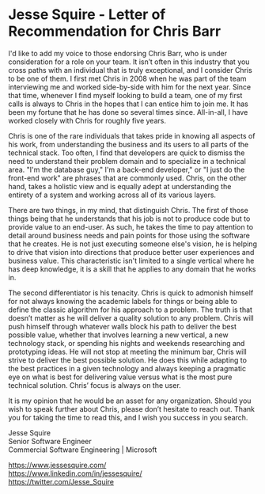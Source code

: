 # Jesse Squire - Letter of Recommendation for Chris Barr

I'd like to add my voice to those endorsing Chris Barr, who is under consideration for a role on your team.  It isn’t often in this industry that you cross paths with an individual that is truly exceptional, and I consider Chris to be one of them.  I first met Chris in 2008 when he was part of the team interviewing me and worked side-by-side with him for the next year.  Since that time, whenever I find myself looking to build a team, one of my first calls is always to Chris in the hopes that I can entice him to join me.  It has been my fortune that he has done so several times since.  All-in-all, I have worked closely with Chris for roughly five years.

Chris is one of the rare individuals that takes pride in knowing all aspects of his work, from understanding the business and its users to all parts of the technical stack.  Too often, I find that developers are quick to dismiss the need to understand their problem domain and to specialize in a technical area.  "I'm the database guy," I'm a back-end developer," or "I just do the front-end work" are phrases that are commonly used.  Chris, on the other hand, takes a holistic view and is equally adept at understanding the entirety of a system and working across all of its various layers. 

There are two things, in my mind, that distinguish Chris.  The first of those things being that he understands that his job is not to produce code but to provide value to an end-user.  As such, he takes the time to pay attention to detail around business needs and pain points for those using the software that he creates.  He is not just executing someone else's vision, he is helping to drive that vision into directions that produce better user experiences and business value.  This characteristic isn't limited to a single vertical where he has deep knowledge, it is a skill that he applies to any domain that he works in. 

The second differentiator is his tenacity.  Chris is quick to admonish himself for not always knowing the academic labels for things or being able to define the classic algorithm for his approach to a problem.  The truth is that doesn’t matter as he will deliver a quality solution to any problem.  Chris will push himself through whatever walls block his path to deliver the best possible value, whether that involves learning a new vertical, a new technology stack, or spending his nights and weekends researching and prototyping ideas.  He will not stop at meeting the minimum bar, Chris will strive to deliver the best possible solution.  He does this while adapting to the best practices in a given technology and always keeping a pragmatic eye on what is best for delivering value versus what is the most pure technical solution.  Chris’ focus is always on the user.

It is my opinion that he would be an asset for any organization.  Should you wish to speak further about Chris, please don’t hesitate to reach out.  Thank you for taking the time to read this, and I wish you success in you search.

Jesse Squire  
Senior Software Engineer  
Commercial Software Engineering | Microsoft  

https://www.jessesquire.com/  
https://www.linkedin.com/in/jessesquire/  
https://twitter.com/Jesse_Squire

